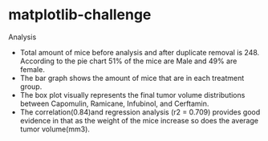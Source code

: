 # matplotlib-challenge

Analysis
- Total amount of mice before analysis and after duplicate removal is 248. According to the pie chart 51% of the mice are Male and 49% are female.
- The bar graph shows the amount of mice that are in each treatment group.
- The box plot visually represents the final tumor volume distributions between Capomulin, Ramicane, Infubinol, and Cerftamin.
- The correlation(0.84)and regression analysis (r2 = 0.709) provides good evidence in that as the weight of the mice increase so does the average tumor volume(mm3).
